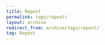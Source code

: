 ```yaml
---
title: Repost
permalink: tags/repost/
layout: archive
redirect_from: archive/tags/repost/
tag: Repost
---
```


